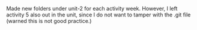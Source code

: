 Made new folders under unit-2 for each activity week. 
However, I left activity 5 also out in the unit, since I do not want to
tamper with the .git file (warned this is not good practice.)
